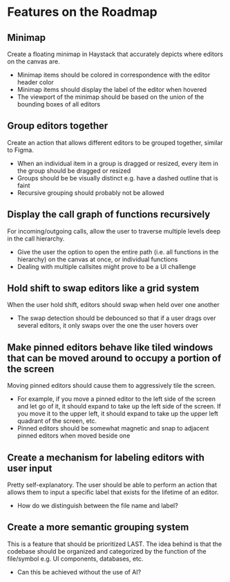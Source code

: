 # Features on the Roadmap

## Minimap

Create a floating minimap in Haystack that accurately depicts where editors on the canvas are.

- Minimap items should be colored in correspondence with the editor header color
- Minimap items should display the label of the editor when hovered
- The viewport of the minimap should be based on the union of the bounding boxes of all editors

## Group editors together

Create an action that allows different editors to be grouped together, similar to Figma.

- When an individual item in a group is dragged or resized, every item in the group should be dragged or resized
- Groups should be be visually distinct e.g. have a dashed outline that is faint
- Recursive grouping should probably not be allowed

## Display the call graph of functions recursively

For incoming/outgoing calls, allow the user to traverse multiple levels deep in the call hierarchy.

- Give the user the option to open the entire path (i.e. all functions in the hierarchy) on the canvas at once, or individual functions
- Dealing with multiple callsites might prove to be a UI challenge

## Hold shift to swap editors like a grid system

When the user hold shift, editors should swap when held over one another

- The swap detection should be debounced so that if a user drags over several editors, it only swaps over the one the user hovers over

## Make pinned editors behave like tiled windows that can be moved around to occupy a portion of the screen

Moving pinned editors should cause them to aggressively tile the screen.

- For example, if you move a pinned editor to the left side of the screen and let go of it, it should expand to take up the left side of the screen. If you move it to the upper left, it should expand to take up the upper left quadrant of the screen, etc.
- Pinned editors should be somewhat magnetic and snap to adjacent pinned editors when moved beside one

## Create a mechanism for labeling editors with user input

Pretty self-explanatory. The user should be able to perform an action that allows them to input a specific label that exists for the lifetime of an editor.

- How do we distinguish between the file name and label?

## Create a more semantic grouping system

This is a feature that should be prioritized LAST. The idea behind is that the codebase should be organized and categorized by the function of the file/symbol e.g. UI components, databases, etc.

- Can this be achieved without the use of AI?
